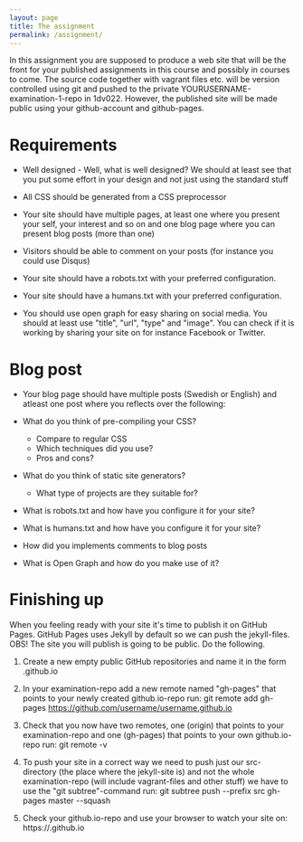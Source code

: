 ```yaml
---
layout: page
title: The assignment
permalink: /assignment/
---
```


In this assignment you are supposed to produce a web site that will be the front for your published assignments in this course and possibly in courses to come. The source code together with vagrant files etc. will be version controlled using git and pushed to the private YOURUSERNAME-examination-1-repo in 1dv022. However, the published site will be made public using your github-account and github-pages.

# Requirements

* Well designed - Well, what is well designed? We should at least see that you put some effort in your design and not just using the standard stuff

* All CSS should be generated from a CSS preprocessor

* Your site should have multiple pages, at least one where you present your self, your interest and so on and one blog page where you can present blog posts (more than one)

* Visitors should be able to comment on your posts (for instance you could use Disqus)

* Your site should have a robots.txt with your preferred configuration.

* Your site should have a humans.txt with your preferred configuration.

* You should use open graph for easy sharing on social media. You should at least use "title", "url", "type" and "image". You can check if it is working by sharing your site on for instance Facebook or Twitter.        

# Blog post

* Your blog page should have multiple posts (Swedish or English) and atleast one post where you reflects over the following:

* What do you think of pre-compiling your CSS?
    * Compare to regular CSS
    * Which techniques did you use?
    * Pros and cons?

* What do you think of static site generators?
    * What type of projects are they suitable for?

* What is robots.txt and how have you configure it for your site?

* What is humans.txt and how have you configure it for your site?

* How did you implements comments to blog posts

* What is Open Graph and how do you make use of it?

# Finishing up

When you feeling ready with your site it's time to publish it on GitHub Pages. GitHub Pages uses Jekyll by default so we can push the jekyll-files. OBS! The site you will publish is going to be public. Do the following.

1. Create a new empty public GitHub repositories and name it in the form <YOUR GITHUB USERNAME>.github.io

2. In your examination-repo add a new remote named "gh-pages" that points to your newly created github.io-repo run: git remote add gh-pages https://github.com/username/username.github.io

3. Check that you now have two remotes, one (origin) that points to your examination-repo and one (gh-pages) that points to your own github.io-repo run: git remote -v
4. To push your site in a correct way we need to push just our src-directory (the place where the jekyll-site is) and not the whole examination-repo (will include vagrant-files and other stuff) we have to use the "git subtree"-command run: git subtree push --prefix src gh-pages master --squash
5. Check your github.io-repo and use your browser to watch your site on: https://<YOUR GITHUB USERNAME>.github.io